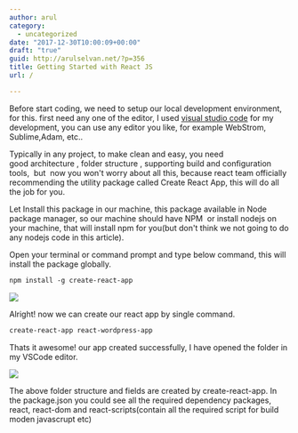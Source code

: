 ```yaml
---
author: arul
category:
  - uncategorized
date: "2017-12-30T10:00:09+00:00"
draft: "true"
guid: http://arulselvan.net/?p=356
title: Getting Started with React JS
url: /

---
```

Before start coding, we need to setup our local development environment, for this. first need any one of the editor, I used [visual studio code](https://code.visualstudio.com/) for my development, you can use any editor you like, for example WebStrom, Sublime,Adam, etc..

Typically in any project, to make clean and easy, you need good architecture , folder structure , supporting build and configuration tools,  but  now you won't worry about all this, because react team officially recommending the utility package called Create React App, this will do all the job for you.

Let Install this package in our machine, this package available in Node package manager, so our machine should have NPM  or install nodejs on your machine, that will install npm for you(but don't think we not going to do any nodejs code in this article).

Open your terminal or command prompt and type below command, this will install the package globally.

```ps
npm install -g create-react-app
```

 [![](/wp-content/uploads/2017/12/install-create-react-app-1024x233.png)](/wp-content/uploads/2017/12/install-create-react-app.png)

Alright! now we can create our react app by single command.

```ps
create-react-app react-wordpress-app

```

Thats it awesome! our app created successfully, I have opened the folder in my VSCode editor.

[![](/wp-content/uploads/2017/12/react-app-folder-structure-1024x719.png)](/wp-content/uploads/2017/12/react-app-folder-structure.png)

The above folder structure and fields are created by create-react-app. In the package.json you could see all the required dependency packages, react, react-dom and react-scripts(contain all the required script for build moden javascrupt etc)
